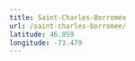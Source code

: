 ```yaml
---
title: Saint-Charles-Borromée
url: /saint-charles-borromee/
latitude: 46.059
longitude: -73.479
---
```

